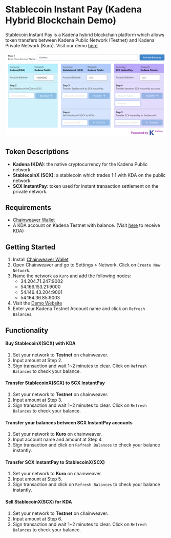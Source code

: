 # Stablecoin Instant Pay (Kadena Hybrid Blockchain Demo)
   Stablecoin Instant Pay is a Kadena hybrid blockchain platform which allows token transfers between Kadena Public Network (Testnet) and Kadena Private Network (Kuro). Visit our demo [here](https://hybrid.chainweb.com)

![](hybrid-demo.png)

## Token Descriptions  
  - **Kadena (KDA)**: the native cryptocurrency for the Kadena Public network.
  - **StablecoinX (SCX)**: a stablecoin which trades 1:1 with KDA on the public network.
  - **SCX InstantPay**: token used for instant transaction settlement on the private network.

## Requirements
 - [Chainweaver Wallet](https://www.kadena.io/chainweaver)
 - A KDA account on Kadena Testnet with balance. (Visit [here](https://faucet.testnet.chainweb.com/) to receive KDA)

## Getting Started
  1. Install [Chainweaver Wallet](https://www.kadena.io/chainweaver)
  2. Open Chainweaver and go to Settings > Network. Click on `Create New Network`.
  3. Name the network as `Kuro` and add the following nodes:
    <ul><li>34.204.71.247:9002</li>
      <li>54.166.153.21:9000</li>
      <li>54.146.43.204:9001</li>
      <li>54.164.36.85:9003</li></ul>
  4. Visit the [Demo Website](http://hybrid.chainweb.com/)
  5. Enter your Kadena Testnet Account name and click on `Refresh Balances`.

## Functionality
#### Buy StablecoinX(SCX) with KDA
 1. Set your network to **Testnet** on chainweaver.
 2. Input amount at Step 2.
 3. Sign transaction and wait 1~2 minutes to clear. Click on `Refresh Balances` to check your balance.
#### Transfer StablecoinX(SCX) to SCX InstantPay
 1. Set your network to **Testnet** on chainweaver.
 2. Input amount at Step 3.
 3. Sign transaction and wait 1~2 minutes to clear. Click on `Refresh Balances` to check your balance.
#### Transfer your balances between SCX InstantPay accounts
 1. Set your network to **Kuro** on chainweaver.
 2. Input account name and amount at Step 4.
 3. Sign transaction and click on `Refresh Balances` to check your balance instantly.
#### Transfer SCX InstantPay to StablecoinX(SCX)
 1. Set your network to **Kuro** on chainweaver.
 2. Input amount at Step 5.
 3. Sign transaction and click on `Refresh Balances` to check your balance instantly.
#### Sell StablecoinX(SCX) for KDA
 1. Set your network to **Testnet** on chainweaver.
 2. Input amount at Step 6.
 3. Sign transaction and wait 1~2 minutes to clear. Click on `Refresh Balances` to check your balance.
